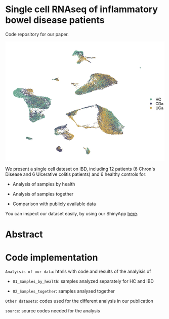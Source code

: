 # Single cell RNAseq of inflammatory bowel disease patients

Code repository for our paper.

![](UMAP_tog_void.jpeg)

We present a single cell dateset on IBD, including 12 patients (6 Chron's Disease and 6 Ulcerative colitis patients) and 6 healthy controls for:

-   Analysis of samples by health

-   Analysis of samples together

-   Comparison with publicly available data

You can inspect our dataset easily, by using our ShinyApp [here](https://www.google.com/). 



# Abstract



# Code implementation

`Analyisis of our data`: htmls with code and results of the analyisis of

  - `01_Samples_by_health`: samples analyzed separately for HC and IBD
  
  - `02_Samples_together`: samples analysed together
  
`Other datasets`: codes used for the different analysis in our publication

`source`: source codes needed for the analysis
